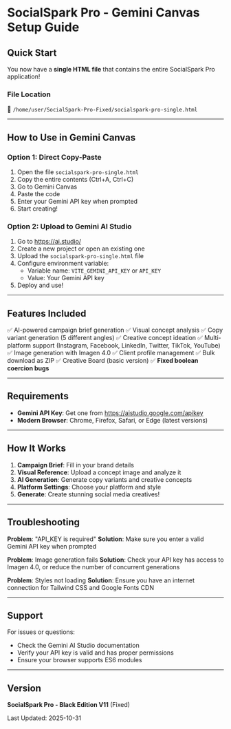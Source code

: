# SocialSpark Pro - Gemini Canvas Setup Guide

## Quick Start

You now have a **single HTML file** that contains the entire SocialSpark Pro application!

### File Location
📁 `/home/user/SocialSpark-Pro-Fixed/socialspark-pro-single.html`

---

## How to Use in Gemini Canvas

### Option 1: Direct Copy-Paste
1. Open the file `socialspark-pro-single.html`
2. Copy the entire contents (Ctrl+A, Ctrl+C)
3. Go to Gemini Canvas
4. Paste the code
5. Enter your Gemini API key when prompted
6. Start creating!

### Option 2: Upload to Gemini AI Studio
1. Go to https://ai.studio/
2. Create a new project or open an existing one
3. Upload the `socialspark-pro-single.html` file
4. Configure environment variable:
   - Variable name: `VITE_GEMINI_API_KEY` or `API_KEY`
   - Value: Your Gemini API key
5. Deploy and use!

---

## Features Included

✅ AI-powered campaign brief generation
✅ Visual concept analysis
✅ Copy variant generation (5 different angles)
✅ Creative concept ideation
✅ Multi-platform support (Instagram, Facebook, LinkedIn, Twitter, TikTok, YouTube)
✅ Image generation with Imagen 4.0
✅ Client profile management
✅ Bulk download as ZIP
✅ Creative Board (basic version)
✅ **Fixed boolean coercion bugs**

---

## Requirements

- **Gemini API Key**: Get one from https://aistudio.google.com/apikey
- **Modern Browser**: Chrome, Firefox, Safari, or Edge (latest versions)

---

## How It Works

1. **Campaign Brief**: Fill in your brand details
2. **Visual Reference**: Upload a concept image and analyze it
3. **AI Generation**: Generate copy variants and creative concepts
4. **Platform Settings**: Choose your platform and style
5. **Generate**: Create stunning social media creatives!

---

## Troubleshooting

**Problem**: "API_KEY is required"
**Solution**: Make sure you enter a valid Gemini API key when prompted

**Problem**: Image generation fails
**Solution**: Check your API key has access to Imagen 4.0, or reduce the number of concurrent generations

**Problem**: Styles not loading
**Solution**: Ensure you have an internet connection for Tailwind CSS and Google Fonts CDN

---

## Support

For issues or questions:
- Check the Gemini AI Studio documentation
- Verify your API key is valid and has proper permissions
- Ensure your browser supports ES6 modules

---

## Version
**SocialSpark Pro - Black Edition V11** (Fixed)

Last Updated: 2025-10-31
